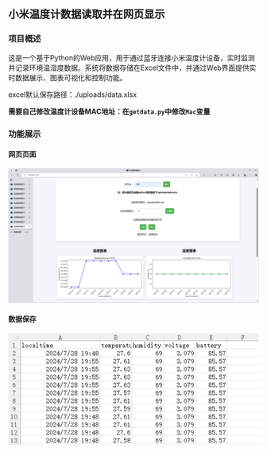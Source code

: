 ## 小米温度计数据读取并在网页显示

### 项目概述

这是一个基于Python的Web应用，用于通过蓝牙连接小米温度计设备，实时监测并记录环境温湿度数据。系统将数据存储在Excel文件中，并通过Web界面提供实时数据展示、图表可视化和控制功能。

excel默认保存路径：./uploads/data.xlsx

**需要自己修改温度计设备MAC地址：在`getdata.py`中修改`Mac`变量**

### 功能展示

#### 网页页面
![page](images\page.png)
#### 数据保存
![excel](images\excel.png)
